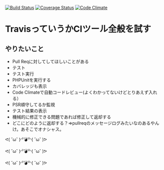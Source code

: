 [![Build Status](https://travis-ci.org/sano-say/travis_training.svg?branch=master)](https://travis-ci.org/sano-say/travis_training)
[![Coverage Status](https://coveralls.io/repos/github/sano-say/TrainigRoom/badge.svg?branch=master)](https://coveralls.io/github/sano-say/TrainigRoom?branch=master)
[![Code Climate](https://codeclimate.com/github/sano-say/travis_training/badges/gpa.svg)](https://codeclimate.com/github/sano-say/travis_training)


# TravisっていうかCIツール全般を試す

## やりたいこと
 - Pull Reqに対してしてほしいことがある
 - テスト
  - テスト実行
   - PHPUnitを実行する
   - カバレッジも表示
   - Code Climateで自動コードレビュー(よくわかってないけどとりあえず入れる）
   - PSR順守してるか監視
  - テスト結果の表示
  - 機械的に修正できる問題であれば修正して返却する
   - どこにどのように返却する？=>pullreqのメッセージログみたいなのあるやんけ。あそこでオナシャス。


ᕙ( ˘ω˘ )◜⁾💣⁽⁽◝( ˘ω˘ )ᕗ

ᕙ( ˘ω˘ )◜⁾💣⁽⁽◝( ˘ω˘ )ᕗ

ᕙ( ˘ω˘ )◜⁾💣⁽⁽◝( ˘ω˘ )ᕗ
